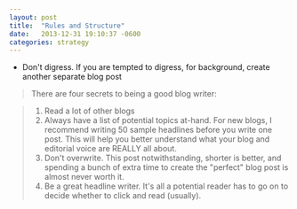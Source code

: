 ```yaml
---
layout: post
title:  "Rules and Structure"
date:   2013-12-31 19:10:37 -0600
categories: strategy
---
```


* Don't digress.  If you are tempted to digress, for background, create another separate blog post

> There are four secrets to being a good blog writer:

> 1. Read a lot of other blogs
> 2. Always have a list of potential topics at-hand. For new blogs, I recommend writing 50 sample headlines before you write one post. This will help you better understand what your blog and editorial voice are REALLY all about.
> 3. Don't overwrite. This post notwithstanding, shorter is better, and spending a bunch of extra time to create the "perfect" blog post is almost never worth it.
> 4. Be a great headline writer. It's all a potential reader has to go on to decide whether to click and read (usually).